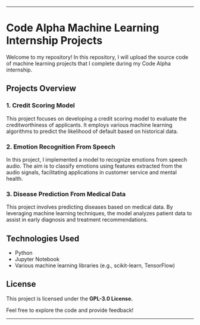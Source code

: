 
------

# **Code Alpha Machine Learning Internship Projects**
Welcome to my repository! In this repository, I will upload the source code of machine learning projects that I complete during my Code Alpha internship.


## **Projects Overview**

### **1. Credit Scoring Model**
This project focuses on developing a credit scoring model to evaluate the creditworthiness of applicants. It employs various machine learning algorithms to predict the likelihood of default based on historical data.

### **2. Emotion Recognition From Speech**
In this project, I implemented a model to recognize emotions from speech audio. The aim is to classify emotions using features extracted from the audio signals, facilitating applications in customer service and mental health.

### **3. Disease Prediction From Medical Data**
This project involves predicting diseases based on medical data. By leveraging machine learning techniques, the model analyzes patient data to assist in early diagnosis and treatment recommendations.


## **Technologies Used**
- Python
- Jupyter Notebook
- Various machine learning libraries (e.g., scikit-learn, TensorFlow)

## **License**
This project is licensed under the **GPL-3.0 License.**

Feel free to explore the code and provide feedback!


-----

